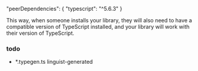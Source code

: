 "peerDependencies": {
  "typescript": "^5.6.3"
}

This way, when someone installs your library, they will also need to have a compatible version of TypeScript installed, and your library will work with their version of TypeScript.

### todo
 - *.typegen.ts  linguist-generated

